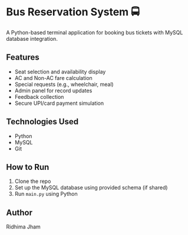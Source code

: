 # Bus Reservation System 🚍

A Python-based terminal application for booking bus tickets with MySQL database integration.

## Features
- Seat selection and availability display
- AC and Non-AC fare calculation
- Special requests (e.g., wheelchair, meal)
- Admin panel for record updates
- Feedback collection
- Secure UPI/card payment simulation

## Technologies Used
- Python
- MySQL
- Git

## How to Run
1. Clone the repo
2. Set up the MySQL database using provided schema (if shared)
3. Run `main.py` using Python

## Author
Ridhima Jham
